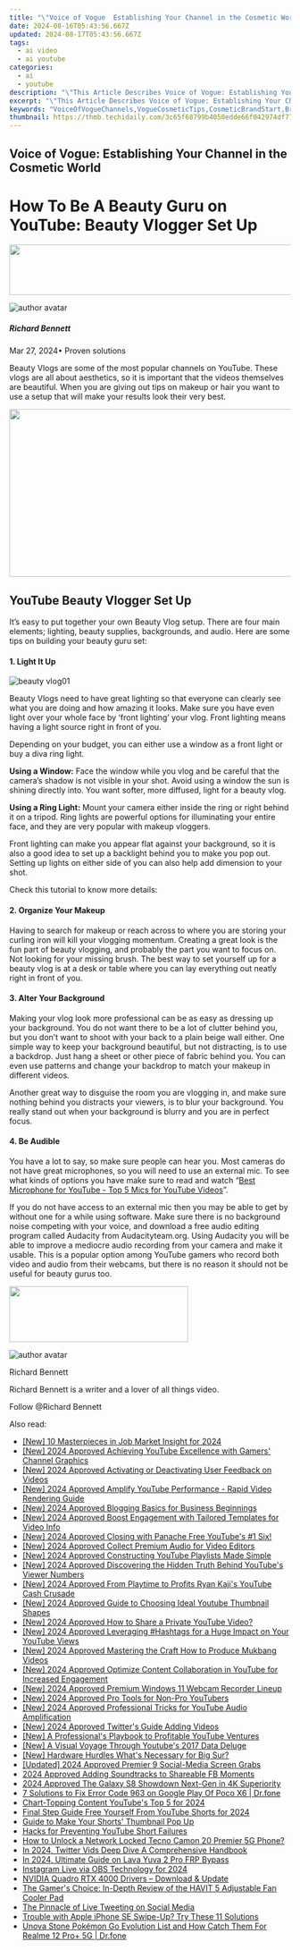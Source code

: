 ```yaml
---
title: "\"Voice of Vogue  Establishing Your Channel in the Cosmetic World for 2024\""
date: 2024-08-16T05:43:56.667Z
updated: 2024-08-17T05:43:56.667Z
tags:
  - ai video
  - ai youtube
categories:
  - ai
  - youtube
description: "\"This Article Describes Voice of Vogue: Establishing Your Channel in the Cosmetic World for 2024\""
excerpt: "\"This Article Describes Voice of Vogue: Establishing Your Channel in the Cosmetic World for 2024\""
keywords: "VoiceOfVogueChannels,VogueCosmeticTips,CosmeticBrandStart,BrandVoiceLaunch,EstablishingVogue,CosmeticChannelSetup,VoiceofVogueStrategies"
thumbnail: https://thmb.techidaily.com/3c65f68799b4050edde66f042974df77982abdb35ad2689534997125a364839c.jpg
---
```


## Voice of Vogue: Establishing Your Channel in the Cosmetic World

# How To Be A Beauty Guru on YouTube: Beauty Vlogger Set Up

<!-- affiliate ads begin -->
<a href="https://zonlipartnershipprogram.pxf.io/c/5597632/1596691/17882" target="_top" id="1596691"><img src="//a.impactradius-go.com/display-ad/17882-1596691" border="0" alt="" width="728" height="90"/></a><img height="0" width="0" src="https://imp.pxf.io/i/5597632/1596691/17882" style="position:absolute;visibility:hidden;" border="0" />
<!-- affiliate ads end -->
![author avatar](https://images.wondershare.com/filmora/article-images/richard-bennett.jpg)

##### Richard Bennett

 Mar 27, 2024• Proven solutions

Beauty Vlogs are some of the most popular channels on YouTube. These vlogs are all about aesthetics, so it is important that the videos themselves are beautiful. When you are giving out tips on makeup or hair you want to use a setup that will make your results look their very best.

<!-- affiliate ads begin -->
<a href="https://aofit.pxf.io/c/5597632/1399701/16396" target="_top" id="1399701"><img src="//a.impactradius-go.com/display-ad/16396-1399701" border="0" alt="" width="960" height="300"/></a><img height="0" width="0" src="https://imp.pxf.io/i/5597632/1399701/16396" style="position:absolute;visibility:hidden;" border="0" />
<!-- affiliate ads end -->
## YouTube Beauty Vlogger Set Up

It’s easy to put together your own Beauty Vlog setup. There are four main elements; lighting, beauty supplies, backgrounds, and audio. Here are some tips on building your beauty guru set:

#### 1\. Light It Up

![beauty vlog01](https://images.wondershare.com/filmora/article-images/beauty-vlog01.JPG)

Beauty Vlogs need to have great lighting so that everyone can clearly see what you are doing and how amazing it looks. Make sure you have even light over your whole face by ‘front lighting’ your vlog. Front lighting means having a light source right in front of you.

Depending on your budget, you can either use a window as a front light or buy a diva ring light.

**Using a Window:**  Face the window while you vlog and be careful that the camera’s shadow is not visible in your shot. Avoid using a window the sun is shining directly into. You want softer, more diffused, light for a beauty vlog.

**Using a Ring Light:**  Mount your camera either inside the ring or right behind it on a tripod. Ring lights are powerful options for illuminating your entire face, and they are very popular with makeup vloggers.

Front lighting can make you appear flat against your background, so it is also a good idea to set up a backlight behind you to make you pop out. Setting up lights on either side of you can also help add dimension to your shot.

Check this tutorial to know more details:

#### 2\. Organize Your Makeup

Having to search for makeup or reach across to where you are storing your curling iron will kill your vlogging momentum. Creating a great look is the fun part of beauty vlogging, and probably the part you want to focus on. Not looking for your missing brush. The best way to set yourself up for a beauty vlog is at a desk or table where you can lay everything out neatly right in front of you.

#### 3\. Alter Your Background

Making your vlog look more professional can be as easy as dressing up your background. You do not want there to be a lot of clutter behind you, but you don’t want to shoot with your back to a plain beige wall either. One simple way to keep your background beautiful, but not distracting, is to use a backdrop. Just hang a sheet or other piece of fabric behind you. You can even use patterns and change your backdrop to match your makeup in different videos.

Another great way to disguise the room you are vlogging in, and make sure nothing behind you distracts your viewers, is to blur your background. You really stand out when your background is blurry and you are in perfect focus.

#### 4\. Be Audible

You have a lot to say, so make sure people can hear you. Most cameras do not have great microphones, so you will need to use an external mic. To see what kinds of options you have make sure to read and watch “[Best Microphone for YouTube - Top 5 Mics for YouTube Videos](https://tools.techidaily.com/wondershare/filmora/download/)”.

If you do not have access to an external mic then you may be able to get by without one for a while using software. Make sure there is no background noise competing with your voice, and download a free audio editing program called Audacity from Audacityteam.org. Using Audacity you will be able to improve a mediocre audio recording from your camera and make it usable. This is a popular option among YouTube gamers who record both video and audio from their webcams, but there is no reason it should not be useful for beauty gurus too.

<!-- affiliate ads begin -->
<a href="https://proteahair.pxf.io/c/5597632/1983634/23621" target="_top" id="1983634"><img src="//a.impactradius-go.com/display-ad/23621-1983634" border="0" alt="" width="320" height="100"/></a><img height="0" width="0" src="https://imp.pxf.io/i/5597632/1983634/23621" style="position:absolute;visibility:hidden;" border="0" />
<!-- affiliate ads end -->
![author avatar](https://images.wondershare.com/filmora/article-images/richard-bennett.jpg)

Richard Bennett

Richard Bennett is a writer and a lover of all things video.

Follow @Richard Bennett


<ins class="adsbygoogle"
     style="display:block"
     data-ad-format="autorelaxed"
     data-ad-client="ca-pub-7571918770474297"
     data-ad-slot="1223367746"></ins>



<ins class="adsbygoogle"
     style="display:block"
     data-ad-client="ca-pub-7571918770474297"
     data-ad-slot="8358498916"
     data-ad-format="auto"
     data-full-width-responsive="true"></ins>





<span class="atpl-alsoreadstyle">Also read:</span>
<div><ul>
<li><a href="https://youtube-blog.techidaily.com/0-masterpieces-in-job-market-insight-for-2024/"><u>[New] 10 Masterpieces in Job Market Insight for 2024</u></a></li>
<li><a href="https://youtube-blog.techidaily.com/024-approved-achieving-youtube-excellence-with-gamers-channel-graphics/"><u>[New] 2024 Approved  Achieving YouTube Excellence with Gamers' Channel Graphics</u></a></li>
<li><a href="https://youtube-blog.techidaily.com/024-approved-activating-or-deactivating-user-feedback-on-videos/"><u>[New] 2024 Approved  Activating or Deactivating User Feedback on Videos</u></a></li>
<li><a href="https://youtube-blog.techidaily.com/024-approved-amplify-youtube-performance-rapid-video-rendering-guide/"><u>[New] 2024 Approved  Amplify YouTube Performance - Rapid Video Rendering Guide</u></a></li>
<li><a href="https://youtube-blog.techidaily.com/024-approved-blogging-basics-for-business-beginnings/"><u>[New] 2024 Approved  Blogging Basics for Business Beginnings</u></a></li>
<li><a href="https://youtube-blog.techidaily.com/024-approved-boost-engagement-with-tailored-templates-for-video-info/"><u>[New] 2024 Approved  Boost Engagement with Tailored Templates for Video Info</u></a></li>
<li><a href="https://youtube-blog.techidaily.com/024-approved-closing-with-panache-free-youtubes-1-six/"><u>[New] 2024 Approved  Closing with Panache  Free YouTube's #1 Six!</u></a></li>
<li><a href="https://youtube-blog.techidaily.com/024-approved-collect-premium-audio-for-video-editors/"><u>[New] 2024 Approved  Collect Premium Audio for Video Editors</u></a></li>
<li><a href="https://youtube-blog.techidaily.com/024-approved-constructing-youtube-playlists-made-simple/"><u>[New] 2024 Approved  Constructing YouTube Playlists Made Simple</u></a></li>
<li><a href="https://youtube-blog.techidaily.com/024-approved-discovering-the-hidden-truth-behind-youtubes-viewer-numbers/"><u>[New] 2024 Approved  Discovering the Hidden Truth Behind YouTube's Viewer Numbers</u></a></li>
<li><a href="https://youtube-blog.techidaily.com/024-approved-from-playtime-to-profits-ryan-kajis-youtube-cash-crusade/"><u>[New] 2024 Approved  From Playtime to Profits  Ryan Kaji's YouTube Cash Crusade</u></a></li>
<li><a href="https://youtube-blog.techidaily.com/024-approved-guide-to-choosing-ideal-youtube-thumbnail-shapes/"><u>[New] 2024 Approved  Guide to Choosing Ideal Youtube Thumbnail Shapes</u></a></li>
<li><a href="https://youtube-blog.techidaily.com/024-approved-how-to-share-a-private-youtube-video/"><u>[New] 2024 Approved  How to Share a Private YouTube Video?</u></a></li>
<li><a href="https://youtube-blog.techidaily.com/024-approved-leveraging-hashtags-for-a-huge-impact-on-your-youtube-views/"><u>[New] 2024 Approved  Leveraging #Hashtags for a Huge Impact on Your YouTube Views</u></a></li>
<li><a href="https://youtube-blog.techidaily.com/024-approved-mastering-the-craft-how-to-produce-mukbang-videos/"><u>[New] 2024 Approved  Mastering the Craft  How to Produce Mukbang Videos</u></a></li>
<li><a href="https://youtube-blog.techidaily.com/024-approved-optimize-content-collaboration-in-youtube-for-increased-engagement/"><u>[New] 2024 Approved  Optimize Content Collaboration in YouTube for Increased Engagement</u></a></li>
<li><a href="https://screen-recording.techidaily.com/new-2024-approved-premium-windows-11-webcam-recorder-lineup/"><u>[New] 2024 Approved  Premium Windows 11 Webcam Recorder Lineup</u></a></li>
<li><a href="https://youtube-blog.techidaily.com/024-approved-pro-tools-for-non-pro-youtubers/"><u>[New] 2024 Approved  Pro Tools for Non-Pro YouTubers</u></a></li>
<li><a href="https://youtube-blog.techidaily.com/024-approved-professional-tricks-for-youtube-audio-amplification/"><u>[New] 2024 Approved  Professional Tricks for YouTube Audio Amplification</u></a></li>
<li><a href="https://twitter-videos.techidaily.com/new-2024-approved-twitters-guide-adding-videos/"><u>[New] 2024 Approved  Twitter's Guide  Adding Videos</u></a></li>
<li><a href="https://youtube-blog.techidaily.com/-professionals-playbook-to-profitable-youtube-ventures/"><u>[New] A Professional's Playbook to Profitable YouTube Ventures</u></a></li>
<li><a href="https://youtube-blog.techidaily.com/-visual-voyage-through-youtubes-2017-data-deluge/"><u>[New] A Visual Voyage Through Youtube's 2017 Data Deluge</u></a></li>
<li><a href="https://some-techniques.techidaily.com/new-hardware-hurdles-whats-necessary-for-big-sur/"><u>[New] Hardware Hurdles  What's Necessary for Big Sur?</u></a></li>
<li><a href="https://facebook-video-content.techidaily.com/updated-2024-approved-premier-9-social-media-screen-grabs/"><u>[Updated] 2024 Approved  Premier 9 Social-Media Screen Grabs</u></a></li>
<li><a href="https://facebook-clips.techidaily.com/2024-approved-adding-soundtracks-to-shareable-fb-moments/"><u>2024 Approved  Adding Soundtracks to Shareable FB Moments</u></a></li>
<li><a href="https://fox-glue.techidaily.com/2024-approved-the-galaxy-s8-showdown-next-gen-in-4k-superiority/"><u>2024 Approved  The Galaxy S8 Showdown  Next-Gen in 4K Superiority</u></a></li>
<li><a href="https://howto.techidaily.com/7-solutions-to-fix-error-code-963-on-google-play-of-poco-x6-drfone-by-drfone-fix-android-problems-fix-android-problems/"><u>7 Solutions to Fix Error Code 963 on Google Play Of Poco X6 | Dr.fone</u></a></li>
<li><a href="https://youtube-blog.techidaily.com/-topping-content-youtubes-top-5-for-2024/"><u>Chart-Topping Content  YouTube's Top 5 for 2024</u></a></li>
<li><a href="https://youtube-blog.techidaily.com/-step-guide-free-yourself-from-youtube-shorts-for-2024/"><u>Final Step Guide  Free Yourself From YouTube Shorts for 2024</u></a></li>
<li><a href="https://youtube-blog.techidaily.com/-to-make-your-shorts-thumbnail-pop-up/"><u>Guide to Make Your Shorts' Thumbnail Pop Up</u></a></li>
<li><a href="https://youtube-blog.techidaily.com/-for-preventing-youtube-short-failures/"><u>Hacks for Preventing YouTube Short Failures</u></a></li>
<li><a href="https://unlock-android.techidaily.com/how-to-unlock-a-network-locked-tecno-camon-20-premier-5g-phone-by-drfone-android/"><u>How to Unlock a Network Locked Tecno Camon 20 Premier 5G Phone?</u></a></li>
<li><a href="https://twitter-videos.techidaily.com/in-2024-twitter-vids-deep-dive-a-comprehensive-handbook/"><u>In 2024, Twitter Vids Deep Dive  A Comprehensive Handbook</u></a></li>
<li><a href="https://android-frp.techidaily.com/in-2024-ultimate-guide-on-lava-yuva-2-pro-frp-bypass-by-drfone-android/"><u>In 2024, Ultimate Guide on Lava Yuva 2 Pro FRP Bypass</u></a></li>
<li><a href="https://screen-activity-recording.techidaily.com/instagram-live-via-obs-technology-for-2024/"><u>Instagram Live via OBS Technology for 2024</u></a></li>
<li><a href="https://hardware-help.techidaily.com/1722968028407-nvidia-quadro-rtx-4000-drivers-download-and-update/"><u>NVIDIA Quadro RTX 4000 Drivers – Download & Update</u></a></li>
<li><a href="https://buynow-reviews.techidaily.com/the-gamers-choice-in-depth-review-of-the-havit-5-adjustable-fan-cooler-pad/"><u>The Gamer's Choice: In-Depth Review of the HAVIT 5 Adjustable Fan Cooler Pad</u></a></li>
<li><a href="https://twitter-videos.techidaily.com/the-pinnacle-of-live-tweeting-on-social-media/"><u>The Pinnacle of Live Tweeting on Social Media</u></a></li>
<li><a href="https://ios-unlock.techidaily.com/trouble-with-apple-iphone-se-swipe-up-try-these-11-solutions-by-drfone-ios/"><u>Trouble with Apple iPhone SE Swipe-Up? Try These 11 Solutions</u></a></li>
<li><a href="https://pokemon-go-android.techidaily.com/unova-stone-pokemon-go-evolution-list-and-how-catch-them-for-realme-12-proplus-5g-drfone-by-drfone-virtual-android/"><u>Unova Stone Pokémon Go Evolution List and How Catch Them For Realme 12 Pro+ 5G | Dr.fone</u></a></li>
</ul></div>
